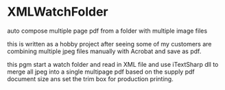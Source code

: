 # XMLWatchFolder
auto compose multiple page pdf from a folder with multiple image files

this is written as a hobby project after seeing some of my customers are combining multiple jpeg files manually with Acrobat and save as pdf. 

this pgm start a watch folder and read in XML file and use iTextSharp dll to merge all jpeg into a single multipage pdf based on the supply pdf document size ans set the trim box for production printing.


